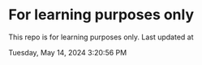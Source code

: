 # For learning purposes only
This repo is for learning purposes only.
Last updated at

Tuesday, May 14, 2024 3:20:56 PM

